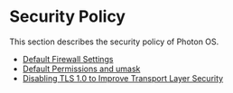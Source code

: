 # Security Policy

This section describes the security policy of Photon OS.

-   [Default Firewall Settings](default-firewall-settings.md)
-   [Default Permissions and umask](default-permissions-and-umask.md)
-   [Disabling TLS 1.0 to Improve Transport Layer Security](disabling-tls.md)